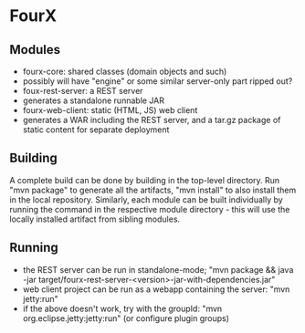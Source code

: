 FourX
=====

Modules
-------

* fourx-core: shared classes (domain objects and such)
 * possibly will have "engine" or some similar server-only part ripped out? 
* foux-rest-server: a REST server
 * generates a standalone runnable JAR
* fourx-web-client: static (HTML, JS) web client
 * generates a WAR including the REST server, and a tar.gz package of static content for separate deployment

Building
--------

A complete build can be done by building in the top-level directory. Run "mvn package" to generate all the artifacts, "mvn install" to also install them in the local repository. Similarly, each module can be built individually by running the command in the respective module directory - this will use the locally installed artifact from sibling modules.

Running
-------

* the REST server can be run in standalone-mode; "mvn package && java -jar target/fourx-rest-server-&lt;version&gt;-jar-with-dependencies.jar"
* web client project can be run as a webapp containing the server: "mvn jetty:run"
 * if the above doesn't work, try with the groupId: "mvn org.eclipse.jetty:jetty:run" (or configure plugin groups)
